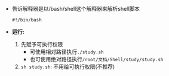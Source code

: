 - 告诉解释器是以/bash/shell这个解释器来解析shell脚本

  ```shell
  #!/bin/bash
  ```

- **运行:**

  1. 先赋予可执行权限
     - 可使用相对路径执行`./study.sh`
     - 也可使用绝对路径执行`/root/文档/Shell/study/study.sh `
  2. `sh study.sh`: 不用给可执行权限(不推荐)
